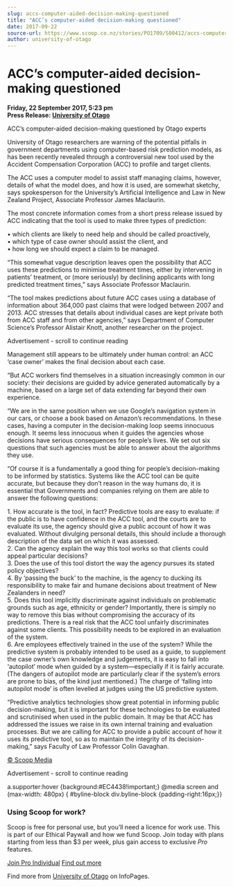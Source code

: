 ```yaml
---
slug: accs-computer-aided-decision-making-questioned
title: "ACC’s computer-aided decision-making questioned"
date: 2017-09-22
source-url: https://www.scoop.co.nz/stories/PO1709/S00412/accs-computer-aided-decision-making-questioned.htm
author: university-of-otago
---
```

ACC’s computer-aided decision-making questioned
===============================================

**Friday, 22 September 2017, 5:23 pm**  
**Press Release: [University of Otago](https://info.scoop.co.nz/University_of_Otago)**

  
ACC’s computer-aided decision-making questioned by Otago experts

University of Otago researchers are warning of the potential pitfalls in government departments using computer-based risk prediction models, as has been recently revealed through a controversial new tool used by the Accident Compensation Corporation (ACC) to profile and target clients.

The ACC uses a computer model to assist staff managing claims, however, details of what the model does, and how it is used, are somewhat sketchy, says spokesperson for the University’s Artificial Intelligence and Law in New Zealand Project, Associate Professor James Maclaurin.

The most concrete information comes from a short press release issued by ACC indicating that the tool is used to make three types of prediction:

• which clients are likely to need help and should be called proactively,  
• which type of case owner should assist the client, and  
• how long we should expect a claim to be managed.

“This somewhat vague description leaves open the possibility that ACC uses these predictions to minimise treatment times, either by intervening in patients’ treatment, or (more seriously) by declining applicants with long predicted treatment times,” says Associate Professor Maclaurin.

“The tool makes predictions about future ACC cases using a database of information about 364,000 past claims that were lodged between 2007 and 2013. ACC stresses that details about individual cases are kept private both from ACC staff and from other agencies,” says Department of Computer Science’s Professor Alistair Knott, another researcher on the project.

Advertisement - scroll to continue reading





Management still appears to be ultimately under human control: an ACC ‘case owner’ makes the final decision about each case.

“But ACC workers find themselves in a situation increasingly common in our society: their decisions are guided by advice generated automatically by a machine, based on a large set of data extending far beyond their own experience.

“We are in the same position when we use Google’s navigation system in our cars, or choose a book based on Amazon’s recommendations. In these cases, having a computer in the decision-making loop seems innocuous enough. It seems less innocuous when it guides the agencies whose decisions have serious consequences for people’s lives. We set out six questions that such agencies must be able to answer about the algorithms they use.

“Of course it is a fundamentally a good thing for people’s decision-making to be informed by statistics. Systems like the ACC tool can be quite accurate, but because they don’t reason in the way humans do, it is essential that Governments and companies relying on them are able to answer the following questions:

1\. How accurate is the tool, in fact? Predictive tools are easy to evaluate: if the public is to have confidence in the ACC tool, and the courts are to evaluate its use, the agency should give a public account of how it was evaluated. Without divulging personal details, this should include a thorough description of the data set on which it was assessed.  
2\. Can the agency explain the way this tool works so that clients could appeal particular decisions?  
3\. Does the use of this tool distort the way the agency pursues its stated policy objectives?  
4\. By ‘passing the buck’ to the machine, is the agency to ducking its responsibility to make fair and humane decisions about treatment of New Zealanders in need?  
5\. Does this tool implicitly discriminate against individuals on problematic grounds such as age, ethnicity or gender? Importantly, there is simply no way to remove this bias without compromising the accuracy of its predictions. There is a real risk that the ACC tool unfairly discriminates against some clients. This possibility needs to be explored in an evaluation of the system.  
6\. Are employees effectively trained in the use of the system? While the predictive system is probably intended to be used as a guide, to supplement the case owner’s own knowledge and judgements, it is easy to fall into ‘autopilot’ mode when guided by a system—especially if it is fairly accurate. (The dangers of autopilot mode are particularly clear if the system’s errors are prone to bias, of the kind just mentioned.) The charge of ‘falling into autopilot mode’ is often levelled at judges using the US predictive system.

“Predictive analytics technologies show great potential in informing public decision-making, but it is important for these technologies to be evaluated and scrutinised when used in the public domain. It may be that ACC has addressed the issues we raise in its own internal training and evaluation processes. But we are calling for ACC to provide a public account of how it uses its predictive tool, so as to maintain the integrity of its decision-making,” says Faculty of Law Professor Colin Gavaghan.

[© Scoop Media](http://www.scoop.co.nz/about/terms.html)  

Advertisement - scroll to continue reading



a.supporter:hover {background:#EC4438!important;} @media screen and (max-width: 480px) { #byline-block div.byline-block {padding-right:16px;}}

### Using Scoop for work?

Scoop is free for personal use, but you’ll need a licence for work use. This is part of our Ethical Paywall and how we fund Scoop. Join today with plans starting from less than $3 per week, plus gain access to exclusive _Pro_ features.  
  
[Join Pro Individual](https://pro.scoop.co.nz/Individual/?from=ProIn24) [Find out more](https://pro.scoop.co.nz/using-scoop-for-work/?from=ProIn24)

Find more from [University of Otago](https://info.scoop.co.nz/University_of_Otago) on InfoPages.